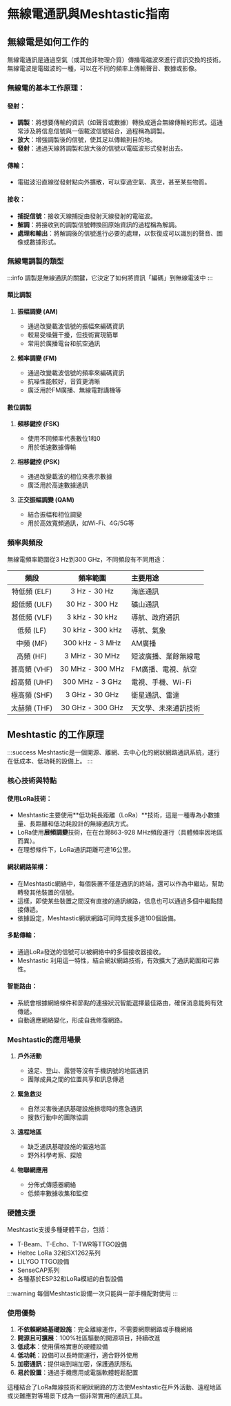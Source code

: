 # 無線電通訊與Meshtastic指南

## 無線電是如何工作的

無線電通訊是通過空氣（或其他非物理介質）傳播電磁波來進行資訊交換的技術。無線電波是電磁波的一種，可以在不同的頻率上傳輸聲音、數據或影像。

### 無線電的基本工作原理：

#### 發射：
- **調製**：將想要傳輸的資訊（如聲音或數據）轉換成適合無線傳輸的形式。這通常涉及將信息信號與一個載波信號結合，過程稱為調製。
- **放大**：增強調製後的信號，使其足以傳輸到目的地。
- **發射**：通過天線將調製和放大後的信號以電磁波形式發射出去。

#### 傳輸：
- 電磁波沿直線從發射點向外擴散，可以穿過空氣、真空，甚至某些物質。

#### 接收：
- **捕捉信號**：接收天線捕捉由發射天線發射的電磁波。
- **解調**：將接收到的調製信號轉換回原始資訊的過程稱為解調。
- **處理和輸出**：將解調後的信號進行必要的處理，以恢復成可以識別的聲音、圖像或數據形式。

### 無線電調製的類型

:::info
調製是無線通訊的關鍵，它決定了如何將資訊「編碼」到無線電波中
:::

#### 類比調製
1. **振幅調變 (AM)**
   - 通過改變載波信號的振幅來編碼資訊
   - 較易受噪聲干擾，但技術實現簡單
   - 常用於廣播電台和航空通訊

2. **頻率調變 (FM)**
   - 通過改變載波信號的頻率來編碼資訊
   - 抗噪性能較好，音質更清晰
   - 廣泛用於FM廣播、無線電對講機等

#### 數位調製
1. **頻移鍵控 (FSK)**
   - 使用不同頻率代表數位1和0
   - 用於低速數據傳輸

2. **相移鍵控 (PSK)**
   - 通過改變載波的相位來表示數據
   - 廣泛用於高速數據通訊

3. **正交振幅調變 (QAM)**
   - 結合振幅和相位調變
   - 用於高效寬頻通訊，如Wi-Fi、4G/5G等

### 頻率與頻段

無線電頻率範圍從3 Hz到300 GHz，不同頻段有不同用途：

| 頻段 | 頻率範圍 | 主要用途 |
|:------:|:-----------:|:-----------|
| 特低頻 (ELF) | 3 Hz - 30 Hz | 海底通訊 |
| 超低頻 (ULF) | 30 Hz - 300 Hz | 礦山通訊 |
| 甚低頻 (VLF) | 3 kHz - 30 kHz | 導航、政府通訊 |
| 低頻 (LF) | 30 kHz - 300 kHz | 導航、氣象 |
| 中頻 (MF) | 300 kHz - 3 MHz | AM廣播 |
| 高頻 (HF) | 3 MHz - 30 MHz | 短波廣播、業餘無線電 |
| 甚高頻 (VHF) | 30 MHz - 300 MHz | FM廣播、電視、航空 |
| 超高頻 (UHF) | 300 MHz - 3 GHz | 電視、手機、Wi-Fi |
| 極高頻 (SHF) | 3 GHz - 30 GHz | 衛星通訊、雷達 |
| 太赫頻 (THF) | 30 GHz - 300 GHz | 天文學、未來通訊技術 |

## Meshtastic 的工作原理

:::success
Meshtastic是一個開源、離網、去中心化的網狀網路通訊系統，運行在低成本、低功耗的設備上。
:::

### 核心技術與特點

#### 使用LoRa技術：
- Meshtastic主要使用**低功耗長距離（LoRa）**技術，這是一種專為小數據量、長距離和低功耗設計的無線通訊方式。
- LoRa使用**展頻調變**技術，在在台灣863-928 MHz頻段運行（具體頻率因地區而異）。
- 在理想條件下，LoRa通訊距離可達16公里。

#### 網狀網路架構：
- 在Meshtastic網絡中，每個裝置不僅是通訊的終端，還可以作為中繼站，幫助轉發其他裝置的信號。
- 這樣，即使某些裝置之間沒有直接的通訊線路，信息也可以通過多個中繼點間接傳遞。
- 依據設定，Meshtastic網狀網路可同時支援多達100個設備。

#### 多點傳輸：
- 通過LoRa發送的信號可以被網絡中的多個接收器接收。
- Meshtastic 利用這一特性，結合網狀網路技術，有效擴大了通訊範圍和可靠性。

#### 智能路由：
- 系統會根據網絡條件和節點的連接狀況智能選擇最佳路由，確保消息能夠有效傳遞。
- 自動適應網絡變化，形成自我修復網路。

### Meshtastic的應用場景

1. **戶外活動**
   - 遠足、登山、露營等沒有手機訊號的地區通訊
   - 團隊成員之間的位置共享和訊息傳遞

2. **緊急救災**
   - 自然災害後通訊基礎設施損壞時的應急通訊
   - 搜救行動中的團隊協調

3. **遠程地區**
   - 缺乏通訊基礎設施的偏遠地區
   - 野外科學考察、探險

4. **物聯網應用**
   - 分佈式傳感器網絡
   - 低頻率數據收集和監控

### 硬體支援

Meshtastic支援多種硬體平台，包括：
- T-Beam、T-Echo、T-TWR等TTGO設備
- Heltec LoRa 32和SX1262系列
- LILYGO TTGO設備
- SenseCAP系列
- 各種基於ESP32和LoRa模組的自製設備

:::warning
每個Meshtastic設備一次只能與一部手機配對使用
:::

### 使用優勢

1. **不依賴網絡基礎設施**：完全離線運作，不需要網際網路或手機網絡
2. **開源且可擴展**：100%社區驅動的開源項目，持續改進
3. **低成本**：使用價格實惠的硬體設備
4. **低功耗**：設備可以長時間運行，適合野外使用
5. **加密通訊**：提供端到端加密，保護通訊隱私
6. **易於設置**：通過手機應用或電腦軟體輕鬆配置

這種結合了LoRa無線技術和網狀網路的方法使Meshtastic在戶外活動、遠程地區或災難應對等場景下成為一個非常實用的通訊工具。